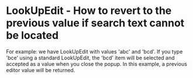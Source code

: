 # LookUpEdit - How to revert to the previous value if search text cannot be located


For example: we have LookUpEdit with values 'abc' and 'bcd'. If you type 'bce' using a standard LookUpEdit, the 'bcd' item will be selected and accepted as a value when you close the popup. In this example, a previous editor value will be returned.

<br/>


